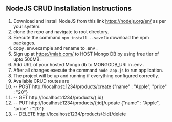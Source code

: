 ## NodeJS CRUD Installation Instructions

1. Download and Install NodeJS from this link https://nodejs.org/en/ as per your system.
2. clone the repo and navigate to root directory.
3. Execute the command `npm install --save` to download the npm packages.
4. copy .env.example and rename to .env .
5. Sign up at https://mlab.com/ to HOST Mongo DB by using free tier of upto 500MB.
6. Add URL of your hosted Mongo db to MONGODB_URI in .env .
7. After all changes execute the command `node app.js` to run application.
8. The project will be up and running if everything configured correctly.
9. Available CRUD routes are
10. -- POST http://localhost:1234/products/create {"name" : "Apple", "price" : "20"}
11. -- GET http://localhost:1234/products/{:id}
12. -- PUT http://localhost:1234/products/{:id}/update {"name" : "Apple", "price" : "20"}
13. -- DELETE http://localhost:1234/products/{:id}/delete